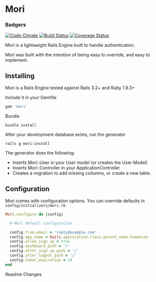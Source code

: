 # Mori

### Badgers
[![Code Climate](https://codeclimate.com/github/pineworks/mori.png)](https://codeclimate.com/github/pineworks/mori)
[![Build Status](https://travis-ci.org/pineworks/mori.png?branch=master)](https://travis-ci.org/pineworks/mori)
[![Coverage Status](https://coveralls.io/repos/pineworks/mori/badge.png?branch=master)](https://coveralls.io/r/pineworks/mori?branch=master)

Mori is a lightweight Rails Engine built to handle authentication.

Mori was built with the intention of being easy to override, and easy to implement.

## Installing

Mori is a Rails Engine tested against Rails 3.2+ and Ruby 1.9.3+

Include it in your Gemfile
``` ruby
gem 'mori'
```

Bundle
```
bundle install
```

After your development database exists, run the generator
```
rails g mori:install
```

The generator does the following:
  - Inserts Mori::User in your User model (or creates the User Model)
  - Inserts Mori::Controller in your ApplicationController
  - Creates a migration to add missing collumns, or create a new table.

## Configuration

Mori comes with configuration options. You can override defaults in `config/initializers/mori.rb`

``` ruby
Mori.configure do |config|

  # Mori Default Configuration

  config.from_email = 'reply@example.com'
  config.app_name = Rails.application.class.parent_name.humanize
  config.allow_sign_up = true
  config.dashboard_path = '/'
  config.after_sign_up_path = '/'
  config.after_logout_path = '/'
  config.token_expiration = 14
end

```

Readme Changes

